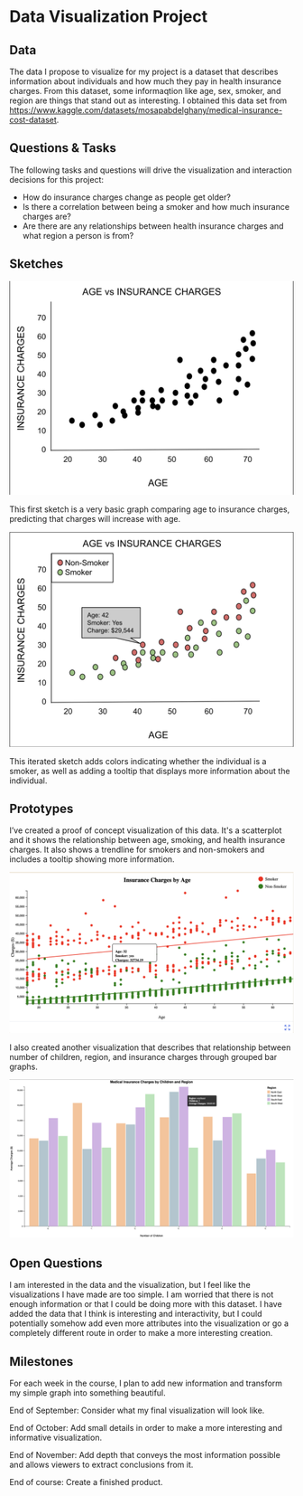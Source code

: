 # Data Visualization Project

## Data

The data I propose to visualize for my project is a dataset that describes information about individuals and how much they pay in health insurance charges. From this dataset, some informaqtion like age, sex, smoker, and region are things that stand out as interesting. I obtained this data set from https://www.kaggle.com/datasets/mosapabdelghany/medical-insurance-cost-dataset.


## Questions & Tasks

The following tasks and questions will drive the visualization and interaction decisions for this project:

 * How do insurance charges change as people get older?
 * Is there a correlation between being a smoker and how much insurance charges are?
 * Are there are any relationships between health insurance charges and what region a person is from?

## Sketches

![Sketch 1](Sketch1.png)

This first sketch is a very basic graph comparing age to insurance charges, predicting that charges will increase with age.

![Sketch 2](Sketch2.png)

This iterated sketch adds colors indicating whether the individual is a smoker, as well as adding a tooltip that displays more information about the individual.

## Prototypes

I’ve created a proof of concept visualization of this data. It's a scatterplot and it shows the relationship between age, smoking, and health insurance charges. It also shows a trendline for smokers and non-smokers and includes a tooltip showing more information.

![image](Prototype1.png)

I also created another visualization that describes that relationship between number of children, region, and insurance charges through grouped bar graphs.

![image](Prototype2.png)

## Open Questions

I am interested in the data and the visualization, but I feel like the visualizations I have made are too simple. I am worried that there is not enough information or that I could be doing more with this dataset. I have added the data that I think is interesting and interactivity, but I could potentially somehow add even more attributes into the visualization or go a completely different route in order to make a more interesting creation.

## Milestones

For each week in the course, I plan to add new information and transform my simple graph into something beautiful.

End of September: Consider what my final visualization will look like.

End of October: Add small details in order to make a more interesting and informative visualization.

End of November: Add depth that conveys the most information possible and allows viewers to extract conclusions from it.

End of course: Create a finished product.
